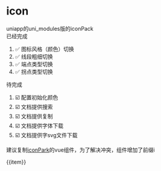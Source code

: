 # icon
uniapp的uni_modules版的iconPack  
已经完成

1. ✅ 图标风格（颜色）切换
2. ✅ 线段粗细切换
3. ✅ 端点类型切换
4. ✅ 拐点类型切换

待完成

1. ☑️ 配置初始化颜色
2. ☑️ 文档提供搜索
3. ☑️ 文档提供复制
4. ☑️ 文档提供字体下载
5. ☑️ 文档提供字svg文件下载

建议复制[iconPark](https://iconpark.oceanengine.com/official)的vue组件，为了解决冲突，组件增加了前缀i

<script setup>
import { ref } from 'vue'
import { icons } from './iconMap.js'
import { Icons } from './allIcon.js'

const props = {
  size: 24,
  strokeWidth: 4,
  strokeLinecap: 'round',
  strokeLinejoin: 'round',
  theme: 'outline',
  colors: ['#333' ,'#2F88FF' ,'#FFF' ,'#43CCF8']
}


function getSvgStr(item) {
  return Icons[item] && Icons[item](props)
}
const names = {}

for (let item of icons) {
  const name =  'I'+ toUpperCamelCase(item.name)
  names[name] = ''
}

const list = ref(Object.keys(names))
function toUpperCamelCase(str) {
  // 将连字符、下划线、空格作为分隔符，分割字符串为单词数组
  let words = str.split(/[-_ ]+/);
  
  // 遍历单词数组，将每个单词的首字母大写
  let result = words.map(word => {
    // 将单词首字母转换为大写，其余字母保持不变
    return word.charAt(0).toUpperCase() + word.slice(1);
  });
  
  // 将结果数组合并为单个字符串
  return result.join("");
}
</script>

<div class="p-12 m-12 bg-white br-12 a-flex a-wrap" :class="$style.grid" >
  <div class="a-col a-ai-c" v-for="(item,index) in list"  :class="$style.item" :key="index" style="">
    <div v-html="getSvgStr(item)"></div>
    <div >{{item}}</div>
  </div>
</div>




<style module>
.grid {
  display: grid;
  grid-gap: 10px;
  grid-template-columns: repeat(3, 20%);
  grid-template-columns: repeat(auto-fill, 200px);
}
.item {
  background: #fff;
  border: 1px solid #f0f0f0;
  border-radius: 4px;
  box-sizing: border-box;
  cursor: pointer;
  overflow: hidden;
  justify-items: center;
  display: flex;
  padding: 8px 0;
  font-size: 12px
}
</style>